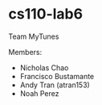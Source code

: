 # cs110-lab6

Team MyTunes

Members:
- Nicholas Chao
- Francisco Bustamante
- Andy Tran (atran153)
- Noah Perez
